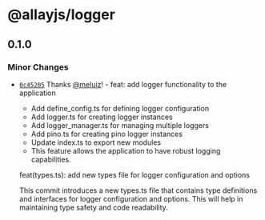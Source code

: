 # @allayjs/logger

## 0.1.0

### Minor Changes

- [`0c45205`](https://github.com/allayjs/logger/commit/0c45205701a7f0c32595b06836a14b38721f3b3e) Thanks [@meluiz](https://github.com/meluiz)! - feat: add logger functionality to the application

  - Add define_config.ts for defining logger configuration
  - Add logger.ts for creating logger instances
  - Add logger_manager.ts for managing multiple loggers
  - Add pino.ts for creating pino logger instances
  - Update index.ts to export new modules
  - This feature allows the application to have robust logging capabilities.

  feat(types.ts): add new types file for logger configuration and options

  This commit introduces a new types.ts file that contains type definitions and interfaces for logger configuration and options. This will help in maintaining type safety and code readability.

